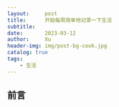 ```yaml
---
layout:     post
title:      开始每周简单地记录一下生活
subtitle:   
date:       2023-03-12
author:     Xu
header-img: img/post-bg-cook.jpg
catalog: true
tags:
    - 生活
---
```


## 前言




